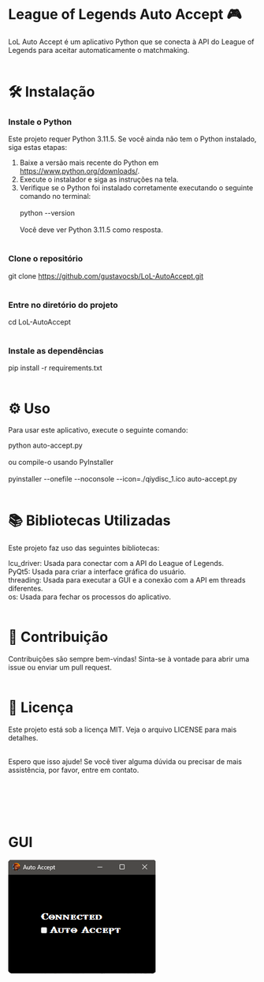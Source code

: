 # League of Legends Auto Accept :video_game:

LoL Auto Accept é um aplicativo Python que se conecta à API do League of Legends para aceitar automaticamente o matchmaking.<br><br>


# :hammer_and_wrench: Instalação
### Instale o Python
Este projeto requer Python 3.11.5. Se você ainda não tem o Python instalado, siga estas etapas:

1. Baixe a versão mais recente do Python em https://www.python.org/downloads/.
2. Execute o instalador e siga as instruções na tela.
3. Verifique se o Python foi instalado corretamente executando o seguinte comando no terminal:<br><br>
python --version<br><br>
Você deve ver Python 3.11.5 como resposta.<br><br>

### Clone o repositório
git clone https://github.com/gustavocsb/LoL-AutoAccept.git<br><br>

### Entre no diretório do projeto
cd LoL-AutoAccept<br><br>

### Instale as dependências
pip install -r requirements.txt<br><br>

# :gear: Uso
Para usar este aplicativo, execute o seguinte comando:

python auto-accept.py<br><br>
ou compile-o usando PyInstaller<br><br>
pyinstaller --onefile --noconsole --icon=./qiydisc_1.ico auto-accept.py<br><br>

# :books: Bibliotecas Utilizadas
Este projeto faz uso das seguintes bibliotecas:

lcu_driver: Usada para conectar com a API do League of Legends.<br>
PyQt5: Usada para criar a interface gráfica do usuário.<br>
threading: Usada para executar a GUI e a conexão com a API em threads diferentes.<br>
os: Usada para fechar os processos do aplicativo.<br><br>

# :handshake: Contribuição
Contribuições são sempre bem-vindas! Sinta-se à vontade para abrir uma issue ou enviar um pull request.<br><br>

# :scroll: Licença
Este projeto está sob a licença MIT. Veja o arquivo LICENSE para mais detalhes.<br><br>

Espero que isso ajude! Se você tiver alguma dúvida ou precisar de mais assistência, por favor, entre em contato.

<br><br><br><br>
# GUI
![GUI](assets/GUI.png)
